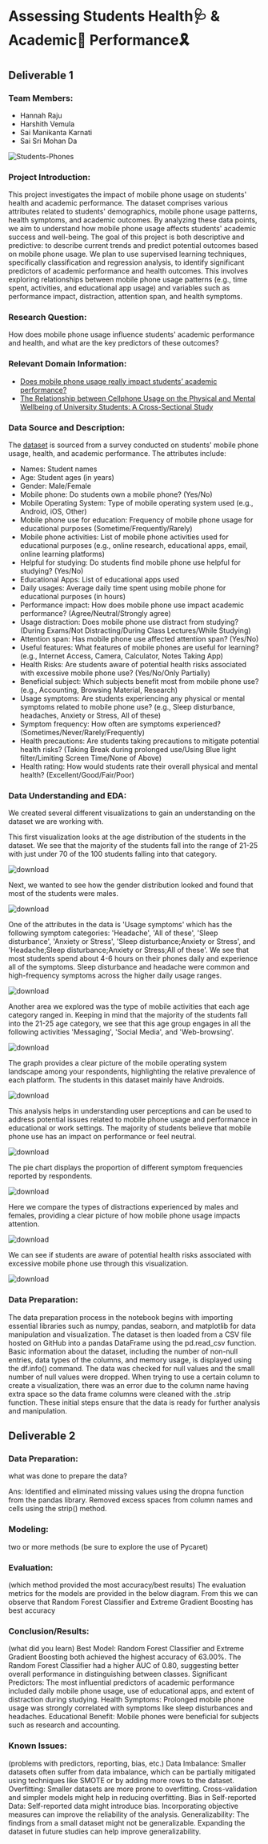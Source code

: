 # Assessing Students Health🩺 & Academic📖 Performance🎗️

## Deliverable 1

### Team Members:
- Hannah Raju
- Harshith Vemula
- Sai Manikanta Karnati
- Sai Sri Mohan Da

![Students-Phones](https://github.com/user-attachments/assets/e948fd67-f636-4624-b30c-cd6b582ceda7)


### Project Introduction:
This project investigates the impact of mobile phone usage on students' health and academic performance. The dataset comprises various attributes related to students' demographics, mobile phone usage patterns, health symptoms, and academic outcomes. By analyzing these data points, we aim to understand how mobile phone usage affects students' academic success and well-being. The goal of this project is both descriptive and predictive: to describe current trends and predict potential outcomes based on mobile phone usage. We plan to use supervised learning techniques, specifically classification and regression analysis, to identify significant predictors of academic performance and health outcomes. This involves exploring relationships between mobile phone usage patterns (e.g., time spent, activities, and educational app usage) and variables such as performance impact, distraction, attention span, and health symptoms.

### Research Question:
How does mobile phone usage influence students' academic performance and health, and what are the key predictors of these outcomes?
 
### Relevant Domain Information:
- [Does mobile phone usage really impact students’ academic performance?](https://elismurcia.com/blog/mobile-phone-usage-impact-students-academic-performance/)
- [The Relationship between Cellphone Usage on the Physical and Mental Wellbeing of University Students: A Cross-Sectional Study](https://www.ncbi.nlm.nih.gov/pmc/articles/PMC9368281/pdf/ijerph-19-09352.pdf)

### Data Source and Description:
The [dataset](https://www.kaggle.com/datasets/innocentmfa/students-health-and-academic-performance?resource=download) is sourced from a survey conducted on students' mobile phone usage, health, and academic performance.
The attributes include:

- Names: Student names
- Age: Student ages (in years)
- Gender: Male/Female
- Mobile phone: Do students own a mobile phone? (Yes/No)
- Mobile Operating System: Type of mobile operating system used (e.g., Android, iOS, Other)
- Mobile phone use for education: Frequency of mobile phone usage for educational purposes (Sometime/Frequently/Rarely)
- Mobile phone activities: List of mobile phone activities used for educational purposes (e.g., online research, educational apps, email, online learning platforms)
- Helpful for studying: Do students find mobile phone use helpful for studying? (Yes/No)
- Educational Apps: List of educational apps used
- Daily usages: Average daily time spent using mobile phone for educational purposes (in hours)
- Performance impact: How does mobile phone use impact academic performance? (Agree/Neutral/Strongly agree)
- Usage distraction: Does mobile phone use distract from studying? (During Exams/Not Distracting/During Class Lectures/While Studying)
- Attention span: Has mobile phone use affected attention span? (Yes/No)
- Useful features: What features of mobile phones are useful for learning? (e.g., Internet Access, Camera, Calculator, Notes Taking App)
- Health Risks: Are students aware of potential health risks associated with excessive mobile phone use? (Yes/No/Only Partially)
- Beneficial subject: Which subjects benefit most from mobile phone use? (e.g., Accounting, Browsing Material, Research)
- Usage symptoms: Are students experiencing any physical or mental symptoms related to mobile phone use? (e.g., Sleep disturbance, headaches, Anxiety or Stress, All of these)
- Symptom frequency: How often are symptoms experienced? (Sometimes/Never/Rarely/Frequently)
- Health precautions: Are students taking precautions to mitigate potential health risks? (Taking Break during prolonged use/Using Blue light filter/Limiting Screen Time/None of Above)
- Health rating: How would students rate their overall physical and mental health? (Excellent/Good/Fair/Poor)

### Data Understanding and EDA:
We created several different visualizations to gain an understanding on the dataset we are working with.

This first visualization looks at the age distribution of the students in the dataset. We see that the majority of the students fall into the range of 21-25 with just under 70 of the 100 students falling into that category.

![download](https://github.com/user-attachments/assets/bac8541f-a3b4-4eb7-acef-f6461881bd04)<br/>

Next, we wanted to see how the gender distribution looked and found that most of the students were males.

![download](https://github.com/user-attachments/assets/0a0d924b-f5eb-46ac-846b-77173fc162f7)<br/>

One of the attributes in the data is 'Usage symptoms' which has the following symptom categories: 'Headache', 'All of these', 'Sleep disturbance', 'Anxiety or Stress', 'Sleep disturbance;Anxiety or Stress', and 'Headache;Sleep disturbance;Anxiety or Stress;All of these'. We see that most students spend about 4-6 hours on their phones daily and experience all of the symptoms. Sleep disturbance and headache were common and high-frequency symptoms across the higher daily usage ranges.  

![download](https://github.com/user-attachments/assets/12e9652b-c766-478e-82c5-56e794470d3b)<br/>

Another area we explored was the type of mobile activities that each age category ranged in. Keeping in mind that the majority of the students fall into the 21-25 age category, we see that this age group engages in all the following activities 'Messaging', 'Social Media', and 'Web-browsing'. 

![download](https://github.com/user-attachments/assets/6008c08d-2393-41fc-9fd7-6e505261b5c0)<br/>

The graph provides a clear picture of the mobile operating system landscape among your respondents, highlighting the relative prevalence of each platform. The students in this dataset mainly have Androids.

![download](https://github.com/user-attachments/assets/2f1969ab-5e49-4b8c-945a-0e4e9a390b97)<br/>

This analysis helps in understanding user perceptions and can be used to address potential issues related to mobile phone usage and performance in educational or work settings. The majority of students believe that mobile phone use has an impact on performance or feel neutral. 

![download](https://github.com/user-attachments/assets/4a89453a-dc89-43fb-8fde-95d533a2a14d)<br/>

The pie chart displays the proportion of different symptom frequencies reported by respondents.

![download](https://github.com/user-attachments/assets/39e317e0-726c-4d3a-9a54-570515962f86)<br/>

Here we compare the types of distractions experienced by males and females, providing a clear picture of how mobile phone usage impacts attention.

![download](https://github.com/user-attachments/assets/bd28d87d-8347-47a8-96de-7e224bf6b2a0)<br/>

We can see if students are aware of potential health risks associated with excessive mobile phone use through this visualization.

![download](https://github.com/user-attachments/assets/45699707-9314-4d78-a1ad-92a728dfceba)<br/>

### Data Preparation:
The data preparation process in the notebook begins with importing essential libraries such as numpy, pandas, seaborn, and matplotlib for data manipulation and visualization. The dataset is then loaded from a CSV file hosted on GitHub into a pandas DataFrame using the pd.read_csv function. Basic information about the dataset, including the number of non-null entries, data types of the columns, and memory usage, is displayed using the df.info() command. The data was checked for null values and the small number of null values were dropped. When trying to use a certain column to create a visualization, there was an error due to the column name having extra space so the data frame columns were cleaned with the .strip function. These initial steps ensure that the data is ready for further analysis and manipulation. 

## Deliverable 2

### Data Preparation: 
what was done to prepare the data?

Ans: Identified and eliminated missing values using the dropna function from the pandas library. Removed excess spaces from column names and cells using the strip() method.

### Modeling:  
two or more methods (be sure to explore the use of Pycaret)


### Evaluation: 
(which method provided the most accuracy/best results)
The evaluation metrics for the models are provided in the below diagram. From this we can observe that Random Forest Classifier and Extreme Gradient Boosting has best accuracy


### Conclusion/Results:  
(what did you learn)
Best Model: Random Forest Classifier and Extreme Gradient Boosting both achieved the highest accuracy of 63.00%. The Random Forest Classifier had a higher AUC of 0.80, suggesting better overall performance in distinguishing between classes.
Significant Predictors: The most influential predictors of academic performance included daily mobile phone usage, use of educational apps, and extent of distraction during studying.
Health Symptoms: Prolonged mobile phone usage was strongly correlated with symptoms like sleep disturbances and headaches.
Educational Benefit: Mobile phones were beneficial for subjects such as research and accounting.

### Known Issues: 
(problems with predictors, reporting, bias, etc.) 
Data Imbalance: Smaller datasets often suffer from data imbalance, which can be partially mitigated using techniques like SMOTE or by adding more rows to the dataset.
Overfitting: Smaller datasets are more prone to overfitting. Cross-validation and simpler models might help in reducing overfitting.
Bias in Self-reported Data: Self-reported data might introduce bias. Incorporating objective measures can improve the reliability of the analysis.
Generalizability: The findings from a small dataset might not be generalizable. Expanding the dataset in future studies can help improve generalizability.

